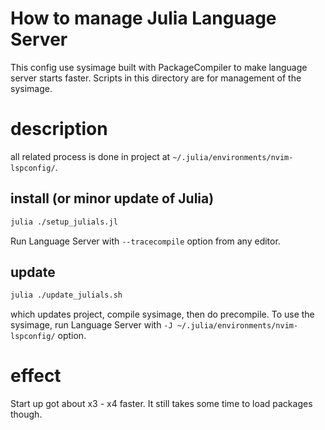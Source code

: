 # How to manage Julia Language Server
This config use sysimage built with PackageCompiler to make language server starts faster.
Scripts in this directory are for management of the sysimage.

# description
all related process is done in project at `~/.julia/environments/nvim-lspconfig/`.

## install (or minor update of Julia)
```sh
julia ./setup_julials.jl
```
Run Language Server with `--tracecompile` option from any editor.

## update
```sh
julia ./update_julials.sh
```
which updates project, compile sysimage, then do precompile.
To use the sysimage, run Language Server with `-J ~/.julia/environments/nvim-lspconfig/` option.

# effect
Start up got about x3 - x4 faster.
It still takes some time to load packages though.

